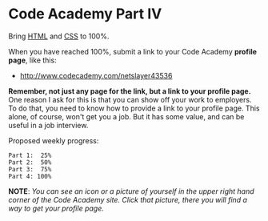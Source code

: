 # Code Academy Part IV

Bring [HTML](https://www.codecademy.com/learn/learn-html) and [CSS](https://www.codecademy.com/learn/learn-css) to 100%.

When you have reached 100%, submit a link to your Code Academy **profile page**, like this:

- <http://www.codecademy.com/netslayer43536>

**Remember, not just any page for the link, but a link to your profile page.** One reason I ask for this is that you can show off your work to employers. To do that, you need to know how to provide a link to your profile page. This alone, of course, won't get you a job. But it has some value, and can be useful in a job interview.

Proposed weekly progress:

	Part 1:  25%
	Part 2:  50%
	Part 3:  75%
	Part 4: 100%

**NOTE**: _You can see an icon or a picture of yourself in the upper right hand corner of the Code Academy site. Click that picture, there you will find a way to get your profile page._
